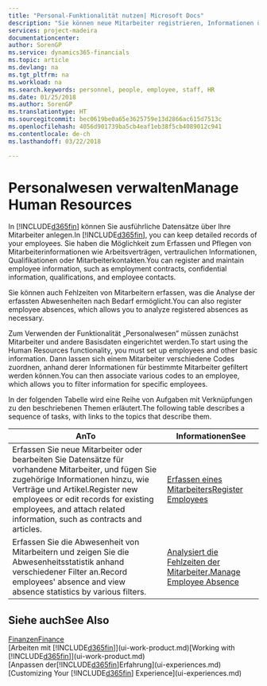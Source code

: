 ```yaml
---
title: "Personal-Funktionalität nutzen| Microsoft Docs"
description: "Sie können neue Mitarbeiter registrieren, Informationen über bestehende Mitarbeiter bearbeiten und Fehlzeiten aufzeichnen und analysieren."
services: project-madeira
documentationcenter: 
author: SorenGP
ms.service: dynamics365-financials
ms.topic: article
ms.devlang: na
ms.tgt_pltfrm: na
ms.workload: na
ms.search.keywords: personnel, people, employee, staff, HR
ms.date: 01/25/2018
ms.author: SorenGP
ms.translationtype: HT
ms.sourcegitcommit: bec0619be0a65e3625759e13d2866ac615d7513c
ms.openlocfilehash: 4056d901739ba5cb4eaf1eb38f5cb4089012c941
ms.contentlocale: de-ch
ms.lasthandoff: 03/22/2018

---
```

# <a name="manage-human-resources"></a><span data-ttu-id="04db8-103">Personalwesen verwalten</span><span class="sxs-lookup"><span data-stu-id="04db8-103">Manage Human Resources</span></span>
<span data-ttu-id="04db8-104">In [!INCLUDE[d365fin](includes/d365fin_md.md)] können Sie ausführliche Datensätze über Ihre Mitarbeiter anlegen.</span><span class="sxs-lookup"><span data-stu-id="04db8-104">In [!INCLUDE[d365fin](includes/d365fin_md.md)], you can keep detailed records of your employees.</span></span> <span data-ttu-id="04db8-105">Sie haben die Möglichkeit zum Erfassen und Pflegen von Mitarbeiterinformationen wie Arbeitsverträgen, vertraulichen Informationen, Qualifikationen oder Mitarbeiterkontakten.</span><span class="sxs-lookup"><span data-stu-id="04db8-105">You can register and maintain employee information, such as employment contracts, confidential information, qualifications, and employee contacts.</span></span>

<span data-ttu-id="04db8-106">Sie können auch Fehlzeiten von Mitarbeitern erfassen, was die Analyse der erfassten Abwesenheiten nach Bedarf ermöglicht.</span><span class="sxs-lookup"><span data-stu-id="04db8-106">You can also register employee absences, which allows you to analyze registered absences as necessary.</span></span>

<span data-ttu-id="04db8-107">Zum Verwenden der Funktionalität „Personalwesen” müssen zunächst Mitarbeiter und andere Basisdaten eingerichtet werden.</span><span class="sxs-lookup"><span data-stu-id="04db8-107">To start using the Human Resources functionality, you must set up employees and other basic information.</span></span> <span data-ttu-id="04db8-108">Dann lassen sich einem Mitarbeiter verschiedene Codes zuordnen, anhand derer Informationen für bestimmte Mitarbeiter gefiltert werden können.</span><span class="sxs-lookup"><span data-stu-id="04db8-108">You can then associate various codes to an employee, which allows you to filter information for specific employees.</span></span>

<span data-ttu-id="04db8-109">In der folgenden Tabelle wird eine Reihe von Aufgaben mit Verknüpfungen zu den beschriebenen Themen erläutert.</span><span class="sxs-lookup"><span data-stu-id="04db8-109">The following table describes a sequence of tasks, with links to the topics that describe them.</span></span>

| <span data-ttu-id="04db8-110">An</span><span class="sxs-lookup"><span data-stu-id="04db8-110">To</span></span> | <span data-ttu-id="04db8-111">Informationen</span><span class="sxs-lookup"><span data-stu-id="04db8-111">See</span></span> |
| --- | --- |
| <span data-ttu-id="04db8-112">Erfassen Sie neue Mitarbeiter oder bearbeiten Sie Datensätze für vorhandene Mitarbeiter, und fügen Sie zugehörige Informationen hinzu, wie Verträge und Artikel.</span><span class="sxs-lookup"><span data-stu-id="04db8-112">Register new employees or edit records for existing employees, and attach related information, such as contracts and articles.</span></span> |[<span data-ttu-id="04db8-113">Erfassen eines Mitarbeiters</span><span class="sxs-lookup"><span data-stu-id="04db8-113">Register Employees</span></span>](hr-how-register-employees.md) |
| <span data-ttu-id="04db8-114">Erfassen Sie die Abwesenheit von Mitarbeitern und zeigen Sie die Abwesenheitsstatistik anhand verschiedener Filter an.</span><span class="sxs-lookup"><span data-stu-id="04db8-114">Record employees' absence and view absence statistics by various filters.</span></span> |[<span data-ttu-id="04db8-115">Analysiert die Fehlzeiten der Mitarbeiter.</span><span class="sxs-lookup"><span data-stu-id="04db8-115">Manage Employee Absence</span></span>](hr-how-manage-absence.md) |

## <a name="see-also"></a><span data-ttu-id="04db8-116">Siehe auch</span><span class="sxs-lookup"><span data-stu-id="04db8-116">See Also</span></span>
[<span data-ttu-id="04db8-117">Finanzen</span><span class="sxs-lookup"><span data-stu-id="04db8-117">Finance</span></span>](finance.md)  
<span data-ttu-id="04db8-118">[Arbeiten mit [!INCLUDE[d365fin](includes/d365fin_md.md)]](ui-work-product.md)</span><span class="sxs-lookup"><span data-stu-id="04db8-118">[Working with [!INCLUDE[d365fin](includes/d365fin_md.md)]](ui-work-product.md)</span></span>  
<span data-ttu-id="04db8-119">[Anpassen der[!INCLUDE[d365fin](includes/d365fin_md.md)]Erfahrung](ui-experiences.md)</span><span class="sxs-lookup"><span data-stu-id="04db8-119">[Customizing Your [!INCLUDE[d365fin](includes/d365fin_md.md)] Experience](ui-experiences.md)</span></span>        

